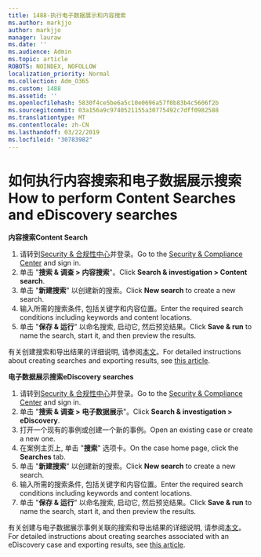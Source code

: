```yaml
---
title: 1488-执行电子数据展示和内容搜索
ms.author: markjjo
author: markjjo
manager: lauraw
ms.date: ''
ms.audience: Admin
ms.topic: article
ROBOTS: NOINDEX, NOFOLLOW
localization_priority: Normal
ms.collection: Adm_O365
ms.custom: 1488
ms.assetid: ''
ms.openlocfilehash: 5830f4ce5be6a5c10e0696a57f0b83b4c5606f2b
ms.sourcegitcommit: 03a156a9c9740521155a30775492c7dff0982588
ms.translationtype: MT
ms.contentlocale: zh-CN
ms.lasthandoff: 03/22/2019
ms.locfileid: "30783982"
---
```

# <a name="how-to-perform-content-searches-and-ediscovery-searches"></a><span data-ttu-id="14e30-102">如何执行内容搜索和电子数据展示搜索</span><span class="sxs-lookup"><span data-stu-id="14e30-102">How to perform Content Searches and eDiscovery searches</span></span>

<span data-ttu-id="14e30-103">**内容搜索**</span><span class="sxs-lookup"><span data-stu-id="14e30-103">**Content Search**</span></span>

1. <span data-ttu-id="14e30-104">请转到[Security & 合规性中心](https://protection.office.com)并登录。</span><span class="sxs-lookup"><span data-stu-id="14e30-104">Go to the [Security & Compliance Center](https://protection.office.com) and sign in.</span></span>
2. <span data-ttu-id="14e30-105">单击 "**搜索 & 调查 > 内容搜索**"。</span><span class="sxs-lookup"><span data-stu-id="14e30-105">Click **Search & investigation > Content search**.</span></span>
3. <span data-ttu-id="14e30-106">单击 "**新建搜索**" 以创建新的搜索。</span><span class="sxs-lookup"><span data-stu-id="14e30-106">Click **New search** to create a new search.</span></span>
4. <span data-ttu-id="14e30-107">输入所需的搜索条件, 包括关键字和内容位置。</span><span class="sxs-lookup"><span data-stu-id="14e30-107">Enter the required search conditions including keywords and content locations.</span></span>  
5. <span data-ttu-id="14e30-108">单击 "**保存 & 运行**" 以命名搜索, 启动它, 然后预览结果。</span><span class="sxs-lookup"><span data-stu-id="14e30-108">Click **Save & run** to name the search, start it, and then preview the results.</span></span> 
 
<span data-ttu-id="14e30-109">有关创建搜索和导出结果的详细说明, 请参阅[本文](https://docs.microsoft.com/office365/securitycompliance/content-search)。</span><span class="sxs-lookup"><span data-stu-id="14e30-109">For detailed instructions about creating searches and exporting results, see [this article](https://docs.microsoft.com/office365/securitycompliance/content-search).</span></span>

<span data-ttu-id="14e30-110">**电子数据展示搜索**</span><span class="sxs-lookup"><span data-stu-id="14e30-110">**eDiscovery searches**</span></span>

1. <span data-ttu-id="14e30-111">请转到[Security & 合规性中心](https://protection.office.com)并登录。</span><span class="sxs-lookup"><span data-stu-id="14e30-111">Go to the [Security & Compliance Center](https://protection.office.com) and sign in.</span></span>
2. <span data-ttu-id="14e30-112">单击 "**搜索 & 调查 > 电子数据展示**"。</span><span class="sxs-lookup"><span data-stu-id="14e30-112">Click **Search & investigation > eDiscovery**.</span></span>
3. <span data-ttu-id="14e30-113">打开一个现有的事例或创建一个新的事例。</span><span class="sxs-lookup"><span data-stu-id="14e30-113">Open an existing case or create a new one.</span></span>
4. <span data-ttu-id="14e30-114">在案例主页上, 单击 "**搜索**" 选项卡。</span><span class="sxs-lookup"><span data-stu-id="14e30-114">On the case home page, click the **Searches** tab.</span></span>  
5. <span data-ttu-id="14e30-115">单击 "**新建搜索**" 以创建新的搜索。</span><span class="sxs-lookup"><span data-stu-id="14e30-115">Click **New search** to create a new search.</span></span>
6. <span data-ttu-id="14e30-116">输入所需的搜索条件, 包括关键字和内容位置。</span><span class="sxs-lookup"><span data-stu-id="14e30-116">Enter the required search conditions including keywords and content locations.</span></span>  
7. <span data-ttu-id="14e30-117">单击 "**保存 & 运行**" 以命名搜索, 启动它, 然后预览结果。</span><span class="sxs-lookup"><span data-stu-id="14e30-117">Click **Save & run** to name the search, start it, and then preview the results.</span></span>

<span data-ttu-id="14e30-118">有关创建与电子数据展示事例关联的搜索和导出结果的详细说明, 请参阅[本文](https://docs.microsoft.com/office365/securitycompliance/ediscovery-cases)。</span><span class="sxs-lookup"><span data-stu-id="14e30-118">For detailed instructions about creating searches associated with an eDiscovery case and exporting results, see [this article](https://docs.microsoft.com/office365/securitycompliance/ediscovery-cases).</span></span>